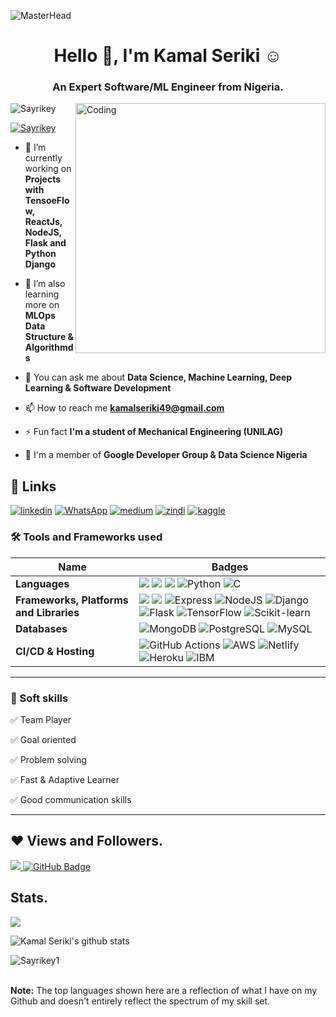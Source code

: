![MasterHead](https://img.freepik.com/premium-vector/software-developer-character-programmer-develops-code-illustration_80590-7310.jpg?w=1380)
<h1 align="center">Hello 👋, I'm Kamal Seriki ☺</h1>
<h3 align="center">An Expert Software/ML Engineer from Nigeria.</h3>
<img align= "right" alt="Coding" width="400" src="https://media4.giphy.com/media/SWoSkN6DxTszqIKEqv/giphy.gif?cid=ecf05e479m3lbjwgjj3sk1sgoy7uzqioqibu1p5mhft9mw9w&rid=giphy.gif&ct=g">

<p align="left"> <img src="https://komarev.com/ghpvc/?username=Sayrikey1&label=Profile%20views&color=0e75b6&style=flat" alt="Sayrikey" /> </p>

<p align="left"> <a href="https://twitter.com/Sayrikey" target="blank"><img src="https://img.shields.io/twitter/follow/Sayrikey?logo=twitter&style=for-the-badge" alt="Sayrikey" /></a> </p>

- 🔭 I’m currently working on **Projects with TensoeFlow, ReactJs, NodeJS, Flask and Python Django**

- 🌱 I’m also learning more on **MLOps Data Structure & Algorithmds**

- 💬 You can ask me about **Data Science, Machine Learning, Deep Learning & Software Development**

- 📫 How to reach me **kamalseriki49@gmail.com**

- ⚡ Fun fact **I'm a student of Mechanical Engineering (UNILAG)**

- 🔭 I'm a member of **Google Developer Group & Data Science Nigeria**
 
 ## 🔗 Links
[![linkedin](https://img.shields.io/badge/linkedin-0A66C2?style=for-the-badge&logo=linkedin&logoColor=white)](https://www.linkedin.com/in/kamal-seriki-9263a2144/)
[![WhatsApp](https://img.shields.io/badge/WhatsApp-25D366?style=for-the-badge&logo=whatsapp&logoColor=white)](https://wa.me/2349064882112)
[![medium](https://img.shields.io/badge/medium-fff?style=for-the-badge&logo=medium&logoColor=black)](https://medium.com/@kamalseriki49)
[![zindi](https://img.shields.io/badge/zindi-fff?style=for-the-badge&logo=zindi&logoColor=blue)](https://zindi.africa/users/Sayrikey1)
[![kaggle](https://img.shields.io/badge/kaggle-0A66C2?style=for-the-badge&logo=kaggle&logoColor=white)](https://www.kaggle.com/kamalseriki)


### 🛠 Tools and Frameworks used

Name | Badges
--- | --- 
**Languages**  |  <img src="https://img.shields.io/badge/JavaScript-323330?style=for-the-badge&logo=javascript&logoColor=F7DF1E" /> <img src="https://img.shields.io/badge/CSS3-1572B6?style=for-the-badge&logo=css3&logoColor=white" /> <img src="https://img.shields.io/badge/HTML5-E34F26?style=for-the-badge&logo=html5&logoColor=white" /> ![Python](https://img.shields.io/badge/python-%2300f.svg?style=for-the-badge&logo=python&logoColor=white) ![C](https://img.shields.io/badge/c-%2300599C.svg?style=for-the-badge&logo=c&logoColor=white)
**Frameworks, Platforms and Libraries** | <img src="https://img.shields.io/badge/Bootstrap-563D7C?style=for-the-badge&logo=bootstrap&logoColor=white" /> <img src="https://img.shields.io/badge/React-20232A?style=for-the-badge&logo=react&logoColor=61DAFB" /> ![Express](https://img.shields.io/badge/Express-000?style=for-the-badge&logo=express&logoColor=white) ![NodeJS](https://img.shields.io/badge/node.js-6DA55F?style=for-the-badge&logo=node.js&logoColor=white) ![Django](https://img.shields.io/badge/django-%dcff00.svg?style=for-the-badge&logo=django&logoColor=white) ![Flask](https://img.shields.io/badge/flask-%03b39.svg?style=for-the-badge&logo=flask&logoColor=white) ![TensorFlow](https://img.shields.io/badge/tensorflow-ffff99.svg?style=for-the-badge&logo=tensorflow&logoColor=blue) ![Scikit-learn](https://img.shields.io/badge/Scikit-learn-ffff99.svg?style=for-the-badge&logo=Scikit-learn&logoColor=blue) 
**Databases**  | ![MongoDB](https://img.shields.io/badge/MongoDB-%234ea94b.svg?style=for-the-badge&logo=mongodb&logoColor=white) ![PostgreSQL](https://img.shields.io/badge/postgresql-%23039BE5.svg?style=for-the-badge&logo=postgresql) ![MySQL](https://img.shields.io/badge/mysql-%2300f.svg?style=for-the-badge&logo=mysql&logoColor=white)
**CI/CD & Hosting**   | ![GitHub Actions](https://img.shields.io/badge/github%20actions-%232671E5.svg?style=for-the-badge&logo=githubactions&logoColor=white) ![AWS](https://img.shields.io/badge/AWS-%23FF9900.svg?style=for-the-badge&logo=amazon-aws&logoColor=white) ![Netlify](https://img.shields.io/badge/netlify-%23000000.svg?style=for-the-badge&logo=netlify&logoColor=#00C7B7) ![Heroku](https://img.shields.io/badge/heroku-%23430098.svg?style=for-the-badge&logo=heroku&logoColor=white) ![IBM](https://img.shields.io/badge/ibm-%23430098.svg?style=for-the-badge&logo=ibm&logoColor=white)
</p> 

<hr>

### 👔 Soft skills

✅ Team Player

✅ Goal oriented 

✅ Problem solving

✅ Fast & Adaptive Learner

✅ Good communication skills



<hr>

## ❤ Views and Followers.

<a href="https://github.com/Sayrikey1/github-profile-views-counter">
    <img src="https://komarev.com/ghpvc/?username=Sayrikey1">
</a>
<a href="https://github.com/Sayrikey1?tab=followers"><img src="https://img.shields.io/github/followers/Sayrikey1?label=Followers&style=social" alt="GitHub Badge"></a>


 <br>
 
 
 ## Stats.
 <p><img align="center" src="https://github-readme-stats.vercel.app/api/top-langs/?username=Sayrikey1&layout=compact&theme=dark&hide_border=false" /></p>
<p><img align="center" src="https://github-readme-stats.vercel.app/api?username=Sayrikey1&show_icons=true&include_all_commits=true&count_private=true&layout=compact&theme=dark&hide_border=false&border_radius=2&hide=contribs" alt="Kamal Seriki's github stats" /></p>

<p><img align="center" src="https://github-readme-streak-stats.herokuapp.com/?user=Sayrikey1&theme=dark" alt="Sayrikey1" /></p>
<br/>
 <b>Note:</b> The top languages shown here are a reflection of what I have on my Github and doesn't entirely reflect the spectrum of my skill set.


<!-- > <a href="https://github.com/Sayrikey1/github-readme-activity-graph"><img alt="Kamal Seriki's Activity Graph" src="https://activity-graph.herokuapp.com/graph?username=Sayrikey1&bg_color=0D1117&color=5BCDEC&line=5BCDEC&point=FFFFFF&hide_border=true" /></a> -->

<br/>

<!---
Sayrikey1/Sayrikey1 is a ✨ special ✨ repository because its `README.md` (this file) appears on your GitHub profile.
You can click the Preview link to take a look at your changes.
--->